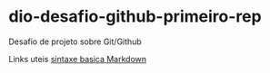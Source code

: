 # dio-desafio-github-primeiro-rep
Desafio de projeto sobre Git/Github

Links uteis
[sintaxe basica Markdown](https://www.reviversoft.com/pt/file-extensions/md)

